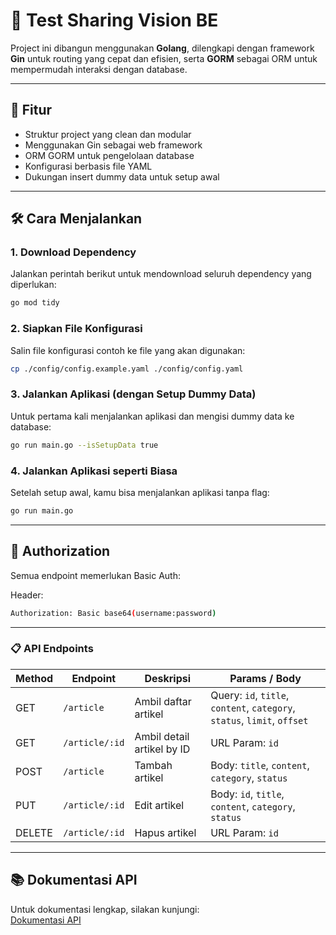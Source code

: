 # 🧠 Test Sharing Vision BE

Project ini dibangun menggunakan **Golang**, dilengkapi dengan framework **Gin** untuk routing yang cepat dan efisien, serta **GORM** sebagai ORM untuk mempermudah interaksi dengan database.

---

## 🚀 Fitur

- Struktur project yang clean dan modular
- Menggunakan Gin sebagai web framework
- ORM GORM untuk pengelolaan database
- Konfigurasi berbasis file YAML
- Dukungan insert dummy data untuk setup awal

---

## 🛠️ Cara Menjalankan

### 1. Download Dependency

Jalankan perintah berikut untuk mendownload seluruh dependency yang diperlukan:

```bash
go mod tidy
```

### 2. Siapkan File Konfigurasi

Salin file konfigurasi contoh ke file yang akan digunakan:

```bash
cp ./config/config.example.yaml ./config/config.yaml
```

### 3. Jalankan Aplikasi (dengan Setup Dummy Data)

Untuk pertama kali menjalankan aplikasi dan mengisi dummy data ke database:

```bash
go run main.go --isSetupData true
```

### 4. Jalankan Aplikasi seperti Biasa

Setelah setup awal, kamu bisa menjalankan aplikasi tanpa flag:

```bash
go run main.go
```

---

## 🔐 Authorization
Semua endpoint memerlukan Basic Auth:

Header:
```bash
Authorization: Basic base64(username:password)
```
---

### 📋 API Endpoints

| Method | Endpoint          | Deskripsi                     | Params / Body                                                                 |
|--------|-------------------|-------------------------------|--------------------------------------------------------------------------------|
| GET    | `/article`        | Ambil daftar artikel          | Query: `id`, `title`, `content`, `category`, `status`, `limit`, `offset`     |
| GET    | `/article/:id`    | Ambil detail artikel by ID    | URL Param: `id`                                                               |
| POST   | `/article`        | Tambah artikel                | Body: `title`, `content`, `category`, `status`                               |
| PUT    | `/article/:id`    | Edit artikel                  | Body: `id`, `title`, `content`, `category`, `status`                         |
| DELETE | `/article/:id`    | Hapus artikel                 | URL Param: `id`                                                               |

---

## 📚 Dokumentasi API

Untuk dokumentasi lengkap, silakan kunjungi:  
[Dokumentasi API](https://documenter.getpostman.com/view/6711422/2sB2cYc141)